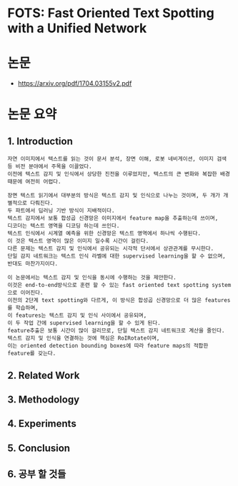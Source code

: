 # FOTS: Fast Oriented Text Spotting with a Unified Network

# 논문
- https://arxiv.org/pdf/1704.03155v2.pdf

# 논문 요약
## 1. Introduction

```
자연 이미지에서 텍스트를 읽는 것이 문서 분석, 장면 이해, 로봇 네비게이션, 이미지 검색 등 비전 분야에서 주목을 이끌었다.
이전에 텍스트 감지 및 인식에서 상당한 진전을 이루었지만, 텍스트의 큰 변화와 복잡한 배경때문에 여전히 어렵다.

장면 텍스트 읽기에서 대부분의 방식은 텍스트 감지 및 인식으로 나누는 것이며, 두 개가 개별적으로 다뤄진다.
두 파트에서 딥러닝 기반 방식이 지배적이다.
텍스트 감지에서 보통 합성곱 신경망은 이미지에서 feature map을 추출하는데 쓰이며,
디코더는 텍스트 영역을 디코딩 하는데 쓰인다.
텍스트 인식에서 시계열 예측을 위한 신경망은 텍스트 영역에서 하나씩 수행된다.
이 것은 텍스트 영역이 많은 이미지 일수록 시간이 걸린다.
다른 문제는 텍스트 감지 및 인식에서 공유되는 시각적 단서에서 상관관계를 무시한다.
단일 감지 네트워크는 텍스트 인식 라벨에 대한 supervised learning을 할 수 없으며, 반대도 마찬가지이다.

이 논문에서는 텍스트 감지 및 인식을 동시에 수행하는 것을 제안한다.
이것은 end-to-end방식으로 훈련 할 수 있는 fast oriented text spotting system으로 이어진다.
이전의 2단계 text spotting와 다르게, 이 방식은 합성곱 신경망으로 더 많은 features를 학습하며,
이 features는 텍스트 감지 및 인식 사이에서 공유되며,
이 두 작업 간에 supervised learning을 할 수 있게 된다.
feature추출은 보통 시간이 많이 걸리므로, 단일 텍스트 감지 네트워크로 계산을 줄인다.
텍스트 감지 및 인식을 연결하는 것에 핵심은 RoIRotate이며,
이는 oriented detection bounding boxes에 따라 feature maps의 적합한 feature를 갖는다.

```

## 2. Related Work
## 3. Methodology
## 4. Experiments
## 5. Conclusion
## 6. 공부 할 것들

